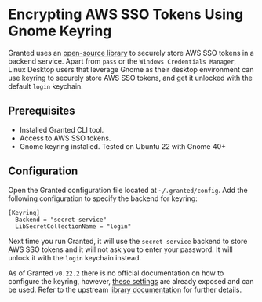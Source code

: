 # Encrypting AWS SSO Tokens Using Gnome Keyring

Granted uses an [open-source library](https://github.com/99designs/keyring) to securely store AWS SSO tokens in a backend service. Apart from `pass` or the `Windows Credentials Manager`, Linux Desktop users that leverage Gnome as their desktop environment can use keyring to securely store AWS SSO tokens, and get it unlocked with the default `login` keychain.

## Prerequisites

- Installed Granted CLI tool.
- Access to AWS SSO tokens.
- Gnome keyring installed. Tested on Ubuntu 22 with Gnome 40+

## Configuration

Open the Granted configuration file located at `~/.granted/config`. Add the following configuration to specify the backend for keyring:

```
[Keyring]
  Backend = "secret-service"
  LibSecretCollectionName = "login"
```

Next time you run Granted, it will use the `secret-service` backend to store AWS SSO tokens and it will not ask you to enter your password. It will unlock it with the `login` keychain instead.

As of Granted `v0.22.2` there is no official documentation on how to configure the keyring, however, [these settings](https://github.com/common-fate/granted/blob/bcf79899f282cceff6313f1757d963e4dbbf44e1/pkg/config/config.go#L58-L63) are already exposed and can be used. Refer to the upstream [library documentation](https://pkg.go.dev/github.com/99designs/keyring?utm_source=godoc) for further details.
